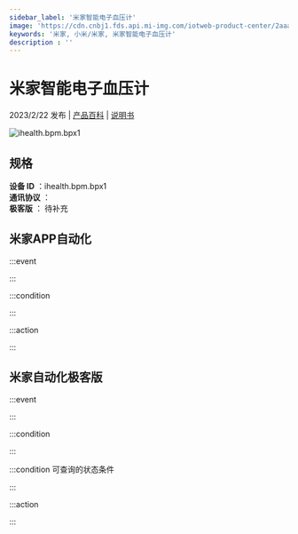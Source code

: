 ```yaml
---
sidebar_label: '米家智能电子血压计'
image: 'https://cdn.cnbj1.fds.api.mi-img.com/iotweb-product-center/2aaaafde6994ad4792de75c2b0e9a474_1663574350535.png?GalaxyAccessKeyId=AKVGLQWBOVIRQ3XLEW&Expires=9223372036854775807&Signature=35nbT++z6Osw975f6XACtsDHgM4='
keywords: '米家, 小米/米家, 米家智能电子血压计'
description : ''
---
```

# 米家智能电子血压计

2023/2/22 发布 | [产品百科](https://home.mi.com/webapp/content/baike/product/index.html?model=ihealth.bpm.bpx1/) | [说明书](https://home.mi.com/views/introduction.html?model=ihealth.bpm.bpx1&region=cn)

![ihealth.bpm.bpx1](https://cdn.cnbj1.fds.api.mi-img.com/iotweb-product-center/2aaaafde6994ad4792de75c2b0e9a474_1663574350535.png?GalaxyAccessKeyId=AKVGLQWBOVIRQ3XLEW&Expires=9223372036854775807&Signature=35nbT++z6Osw975f6XACtsDHgM4=)

## 规格  
> 
**设备 ID** ：ihealth.bpm.bpx1  
**通讯协议** ：  
**极客版**  ： 待补充 


## 米家APP自动化  

:::event  

:::

:::condition  

:::

:::action   

:::

## 米家自动化极客版  

:::event  

:::

:::condition  

:::

:::condition 可查询的状态条件  

:::

:::action  

:::

        
